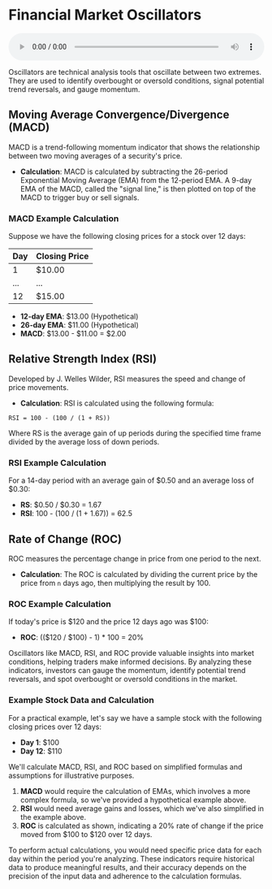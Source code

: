 # Financial Market Oscillators

<audio controls style="width: 100%;">
  <source src="../../../../../audio/4th_sem/SAPM/Unit-4 Security Analysis/4.e Indicators and Oscillators.mp3" type="audio/mpeg">
  Your browser does not support the audio element.
</audio>


Oscillators are technical analysis tools that oscillate between two extremes. They are used to identify overbought or oversold conditions, signal potential trend reversals, and gauge momentum.

## Moving Average Convergence/Divergence (MACD)

MACD is a trend-following momentum indicator that shows the relationship between two moving averages of a security's price.

- **Calculation**: MACD is calculated by subtracting the 26-period Exponential Moving Average (EMA) from the 12-period EMA. A 9-day EMA of the MACD, called the "signal line," is then plotted on top of the MACD to trigger buy or sell signals.

### MACD Example Calculation

Suppose we have the following closing prices for a stock over 12 days:

| Day | Closing Price |
|-----|---------------|
| 1   | $10.00        |
| ... | ...           |
| 12  | $15.00        |

- **12-day EMA**: $13.00 (Hypothetical)
- **26-day EMA**: $11.00 (Hypothetical)
- **MACD**: $13.00 - $11.00 = $2.00

## Relative Strength Index (RSI)

Developed by J. Welles Wilder, RSI measures the speed and change of price movements.

- **Calculation**: RSI is calculated using the following formula:

```
RSI = 100 - (100 / (1 + RS))
```

Where RS is the average gain of up periods during the specified time frame divided by the average loss of down periods.

### RSI Example Calculation

For a 14-day period with an average gain of $0.50 and an average loss of $0.30:

- **RS**: $0.50 / $0.30 = 1.67
- **RSI**: 100 - (100 / (1 + 1.67)) = 62.5

## Rate of Change (ROC)

ROC measures the percentage change in price from one period to the next.

- **Calculation**: The ROC is calculated by dividing the current price by the price from `n` days ago, then multiplying the result by 100.

### ROC Example Calculation

If today's price is $120 and the price 12 days ago was $100:

- **ROC**: (($120 / $100) - 1) * 100 = 20%

Oscillators like MACD, RSI, and ROC provide valuable insights into market conditions, helping traders make informed decisions. By analyzing these indicators, investors can gauge the momentum, identify potential trend reversals, and spot overbought or oversold conditions in the market.


### Example Stock Data and Calculation

For a practical example, let's say we have a sample stock with the following closing prices over 12 days:

- **Day 1**: $100
- **Day 12**: $110

We'll calculate MACD, RSI, and ROC based on simplified formulas and assumptions for illustrative purposes.

1. **MACD** would require the calculation of EMAs, which involves a more complex formula, so we've provided a hypothetical example above.
2. **RSI** would need average gains and losses, which we've also simplified in the example above.
3. **ROC** is calculated as shown, indicating a 20% rate of change if the price moved from $100 to $120 over 12 days.

To perform actual calculations, you would need specific price data for each day within the period you're analyzing. These indicators require historical data to produce meaningful results, and their accuracy depends on the precision of the input data and adherence to the calculation formulas.

